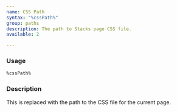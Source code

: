 ```yaml
---
name: CSS Path
syntax: "%cssPath%"
group: paths
description: The path to Stacks page CSS file.
available: 2

---
```




### Usage

```html
%cssPath%
```



### Description


This is replaced with the path to the CSS file for the current page.
